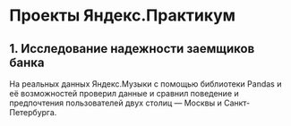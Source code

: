 # Проекты Яндекс.Практикум

## 1. Исследование надежности заемщиков банка

На реальных данных Яндекс.Музыки c помощью библиотеки Pandas и её возможностей проверил данные и сравнил поведение и предпочтения пользователей двух столиц — Москвы и Санкт-Петербурга.


